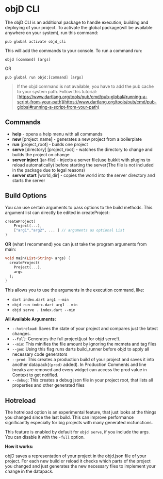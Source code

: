 # objD CLI

The objD CLI is an additional package to handle execution, building and deploying of your project. To activate the global package(will be available anywhere on your system), run this command:

```
pub global activate objd_cli
```

This will add the commands to your console.
To run a command run:

```
objd [command] [args]
```

OR

```
pub global run objd:[command] [args]
```

> If the objd command is not available, you have to add the pub cache to your system path. Follow this tutorial: [https://www.dartlang.org/tools/pub/cmd/pub-global#running-a-script-from-your-path](https://www.dartlang.org/tools/pub/cmd/pub-global#running-a-script-from-your-path)

## Commands

- **help** - opens a help menu with all commands
- **new** [project_name] - generates a new project from a boilerplate
- **run** [project_root] - builds one project
- **serve** [directory] [project_root] - watches the directory to change and builds the project on change
- **server inject** [jar-file] - injects a server file(use bukkit with plugins to reload automatically) before starting the server(The file is not included in the package due to legal reasons)
- **server start** [world_dir] - copies the world into the server directory and starts the server

## Build Options

You can use certain arguments to pass options to the build methods.
This argument list can directly be edited in createProject:

```dart
createProject(
	Project(...),
	["arg1","arg2", ... ] // arguments as optional List
)
```

**OR** (what I recommend) you can just take the program arguments from main:

```dart
void main(List<String> args) {
  createProject(
    Project(...),
    args
  );
}
```

This allows you to use the arguments in the execution command, like:

- `dart index.dart arg1 --min`
- `objd run index.dart arg1 --min`
- `objd serve . index.dart --min`

**All Available Arguments:**

- `--hotreload`: Saves the state of your project and compares just the latest changes.
- `--full`: Generates the full project(just for objd serve!).
- `--min`: This minifies the file amount by ignoring the mcmeta and tag files
- `--gen`: Using this flag runs darts build_runner before objd to apply all necessary code generators
- `--prod`: This creates a production build of your project and saves it into another datapack(`(prod)` added).
  In Production Comments and line breaks are removed and every widget can access the prod value in Context to get notified.
- `--debug`: This creates a debug json file in your project root, that lists all properties and other generated files

## Hotreload

The hotreload option is an experimental feature, that just looks at the things you changed since the last build. This can improve performance significantly especially for big projects with many generated mcfunctions.

This feature is enabled by default for `objd serve`, if you include the args.
You can disable it with the `-full` option.

**How it works:**

objD saves a representation of your project in the objd.json file of your project.
For each new build or reload it checks which parts of the project you changed and just generates the new necessary files to implement your change in the datapack.
